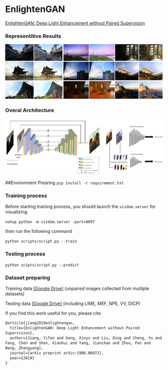 # EnlightenGAN

[EnlightenGAN: Deep Light Enhancement without Paired Supervision](https://arxiv.org/abs/1906.06972)

### Representitive Results
![representive_results](/assets/show_3.png)

### Overal Architecture
![architecture](/assets/arch.png)

##Environment Prearing
```pip install -r requirement.txt```
### Training process
Before starting training process, you should launch the `visdom.server` for visualizing.

```nohup python -m visdom.server -port=8097```

then run the following command

```python scripts/script.py --train```

### Testing process

```python scipts/script.py --predict```

### Dataset preparing

Training data [[Google Drive]](https://drive.google.com/file/d/1ESHwOxF7qKOauNUpGS8q3QL5aK22qJBS/view?usp=sharing) (unpaired images collected from multiple datasets)

Testing data [[Google Drive]](https://drive.google.com/drive/folders/1lp6m5JE3kf3M66Dicbx5wSnvhxt90V4T?usp=sharing) (including LIME, MEF, NPE, VV, DICP)

If you find this work useful for you, please cite
```
@article{jiang2019enlightengan,
  title={EnlightenGAN: Deep Light Enhancement without Paired Supervision},
  author={Jiang, Yifan and Gong, Xinyu and Liu, Ding and Cheng, Yu and Fang, Chen and Shen, Xiaohui and Yang, Jianchao and Zhou, Pan and Wang, Zhangyang},
  journal={arXiv preprint arXiv:1906.06972},
  year={2019}
}
```